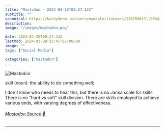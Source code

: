 ```yaml
---
title: "Mastodon - 2023-04-25T00:27:12Z"
subtitle: ""
canonical: https://hachyderm.io/users/mweagle/statuses/110256615112064307
description:
image: "/images/mastodon.png"

date: 2023-04-25T00:27:12Z
lastmod: 2024-03-09T15:47:03-08:00
image: ""
tags: ["Social Media"]

categories: ["mastodon"]
---
```

![Mastodon](/images/mastodon.png)

<p>skill (noun): the ability to do something well;</p><p>I don&#39;t know who needs to hear this, but there is no Janka scale for skills. There is no &quot;hard vs soft&quot; skill division. There are skills employed to achieve various ends, with varying degrees of effectiveness.</p>


###### [Mastodon Source 🐘](https://hachyderm.io/@mweagle/110256615112064307)

___
